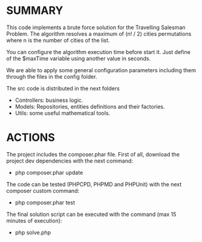 # SUMMARY
This code implements a brute force solution for the Travelling Salesman Problem. The algorithm resolves a maximum of (n! / 2) cities permutations where n is the number of cities of the list.

You can configure the algorithm execution time before start it. Just define of the $maxTime variable using another value in seconds.

We are able to apply some general configuration parameters including them through the files in the config folder.

The src code is distributed in the next folders
- Controllers: business logic.
- Models: Repositories, entities definitions and their factories.
- Utils: some useful mathematical tools.

# ACTIONS
The project includes the composer.phar file. First of all, download the project dev dependencies with the next command:
- php composer.phar update

The code can be tested (PHPCPD, PHPMD and PHPUnit) with the next composer custom command:
- php composer.phar test

The final solution script can be executed with the command (max 15 minutes of execution):
- php solve.php
